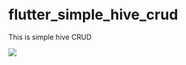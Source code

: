 # flutter_simple_hive_crud

This is simple hive CRUD

<img src="https://i.imgflip.com/5v905y.gif" />
